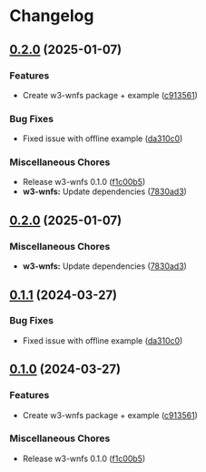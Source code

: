 # Changelog

## [0.2.0](https://github.com/icidasset/radical-edward/compare/w3-wnfs-v0.2.0...w3-wnfs-v0.2.0) (2025-01-07)


### Features

* Create w3-wnfs package + example ([c913561](https://github.com/icidasset/radical-edward/commit/c9135615f25b9681fb09674f69cff2f8f12a959a))


### Bug Fixes

* Fixed issue with offline example ([da310c0](https://github.com/icidasset/radical-edward/commit/da310c06489171924d2ef149c9c80dbac8bdf2a2))


### Miscellaneous Chores

* Release w3-wnfs 0.1.0 ([f1c00b5](https://github.com/icidasset/radical-edward/commit/f1c00b52d7b948519ea05a10ac061087a77ccff8))
* **w3-wnfs:** Update dependencies ([7830ad3](https://github.com/icidasset/radical-edward/commit/7830ad3f5c6dc9e2f42aec238a0a6210023d8030))

## [0.2.0](https://github.com/icidasset/radical-edward/compare/w3-wnfs-v0.1.1...w3-wnfs-v0.2.0) (2025-01-07)


### Miscellaneous Chores

* **w3-wnfs:** Update dependencies ([7830ad3](https://github.com/icidasset/radical-edward/commit/7830ad3f5c6dc9e2f42aec238a0a6210023d8030))

## [0.1.1](https://github.com/icidasset/radical-edward/compare/w3-wnfs-v0.1.0...w3-wnfs-v0.1.1) (2024-03-27)


### Bug Fixes

* Fixed issue with offline example ([da310c0](https://github.com/icidasset/radical-edward/commit/da310c06489171924d2ef149c9c80dbac8bdf2a2))

## [0.1.0](https://github.com/icidasset/radical-edward/compare/w3-wnfs-v0.0.1...w3-wnfs-v0.1.0) (2024-03-27)


### Features

* Create w3-wnfs package + example ([c913561](https://github.com/icidasset/radical-edward/commit/c9135615f25b9681fb09674f69cff2f8f12a959a))


### Miscellaneous Chores

* Release w3-wnfs 0.1.0 ([f1c00b5](https://github.com/icidasset/radical-edward/commit/f1c00b52d7b948519ea05a10ac061087a77ccff8))
